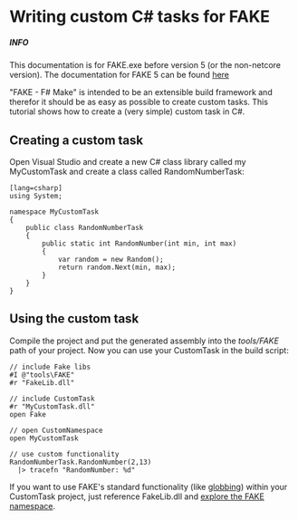 # Writing custom C# tasks for FAKE

<div class="alert alert-info">
    <h5>INFO</h5>
    <p>This documentation is for FAKE.exe before version 5 (or the non-netcore version). The documentation for FAKE 5 can be found <a href="fake-fake5-custom-modules.html">here </a></p>
</div>

"FAKE - F# Make" is intended to be an extensible build framework and therefor it should be as easy as possible to create custom tasks. 
This tutorial shows how to create a (very simple) custom task in C#.

## Creating a custom task

Open Visual Studio and create a new C# class library called my MyCustomTask and create a class called RandomNumberTask:

	[lang=csharp]
	using System;

	namespace MyCustomTask
	{
		public class RandomNumberTask
		{
			public static int RandomNumber(int min, int max)
			{
				var random = new Random();
				return random.Next(min, max);
			}
		}
	}

## Using the custom task

Compile the project and put the generated assembly into the *tools/FAKE* path of your project. Now you can use your CustomTask in the build script:


	// include Fake libs
	#I @"tools\FAKE"
	#r "FakeLib.dll"

	// include CustomTask
	#r "MyCustomTask.dll"
	open Fake 

	// open CustomNamespace
	open MyCustomTask

	// use custom functionality
	RandomNumberTask.RandomNumber(2,13)
	  |> tracefn "RandomNumber: %d"

If you want to use FAKE's standard functionality (like [globbing](http://en.wikipedia.org/wiki/Glob_(programming))) within your CustomTask project, just reference FakeLib.dll and [explore the FAKE namespace](apidocs/v5/legacy/index.html).
